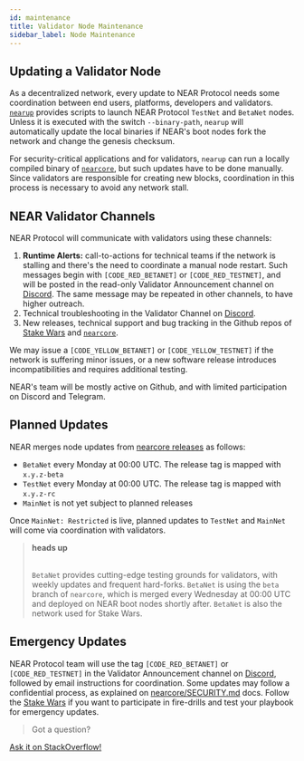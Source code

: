 ```yaml
---
id: maintenance
title: Validator Node Maintenance
sidebar_label: Node Maintenance
---
```


## Updating a Validator Node

As a decentralized network, every update to NEAR Protocol needs some coordination between end users, platforms, developers and validators. [`nearup`](https://github.com/near/nearup) provides scripts to launch NEAR Protocol `TestNet` and `BetaNet` nodes. Unless it is executed with the switch `--binary-path`, `nearup` will automatically update the local binaries if NEAR's boot nodes fork the network and change the genesis checksum.

For security-critical applications and for validators, `nearup` can run a locally compiled binary of [`nearcore`](https://github.com/near/nearcore), but such updates have to be done manually. Since validators are responsible for creating new blocks, coordination in this process is necessary to avoid any network stall.

## NEAR Validator Channels

NEAR Protocol will communicate with validators using these channels:

1. **Runtime Alerts:** call-to-actions for technical teams if the network is stalling and there's the need to coordinate a manual node restart. Such messages begin with `[CODE_RED_BETANET]` or `[CODE_RED_TESTNET]`, and will be posted in the read-only Validator Announcement channel on [Discord](https://discord.gg/xsrHaCb). The same message may be repeated in other channels, to have higher outreach.
2. Technical troubleshooting in the Validator Channel on [Discord](https://discord.gg/ZMPr3VB).
3. New releases, technical support and bug tracking in the Github repos of [Stake Wars](https://github.com/nearprotocol/stakewars/issues) and [`nearcore`](https://github.com/near/nearcore/issues).

We may issue a `[CODE_YELLOW_BETANET]` or `[CODE_YELLOW_TESTNET]` if the network is suffering minor issues, or a new software release introduces incompatibilities and requires additional testing.

NEAR's team will be mostly active on Github, and with limited participation on Discord and Telegram.


## Planned Updates

NEAR merges node updates from [nearcore releases](https://github.com/near/nearcore/releases) as follows:
- `BetaNet` every Monday at 00:00 UTC. The release tag is mapped with `x.y.z-beta`
- `TestNet` every Monday at 00:00 UTC. The release tag is mapped with `x.y.z-rc`
- `MainNet` is not yet subject to planned releases

Once `MainNet: Restricted` is live, planned updates to `TestNet` and `MainNet` will come via coordination with validators.

<blockquote class="warning">
<strong>heads up</strong><br /><br />

`BetaNet` provides cutting-edge testing grounds for validators, with weekly updates and frequent hard-forks. `BetaNet` is using the `beta` branch of `nearcore`, which is merged every Wednesday at 00:00 UTC and deployed on NEAR boot nodes shortly after. `BetaNet` is also the network used for Stake Wars.

</blockquote>


## Emergency Updates

NEAR Protocol team will use the tag `[CODE_RED_BETANET]` or `[CODE_RED_TESTNET]` in the Validator Announcement channel on [Discord](https://discord.gg/xsrHaCb), followed by email instructions for coordination. Some updates may follow a confidential process, as explained on [nearcore/SECURITY.md](https://github.com/near/nearcore/blob/master/SECURITY.md) docs.
Follow the [Stake Wars](https://near.org/stakewars) if you want to participate in fire-drills and test your playbook for emergency updates.

>Got a question?
<a href="https://stackoverflow.com/questions/tagged/nearprotocol">
  <h8>Ask it on StackOverflow!</h8></a>
